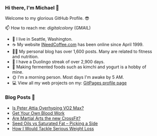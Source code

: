 ### Hi there, I'm Michael 👋

Welcome to my glorious GitHub Profile. 😎

📫 How to reach me: _digitalcolony_ (GMAIL)

- 🌳 I live in Seattle, Washington.
- ☕ My website [INeedCoffee.com](https://ineedcoffee.com) has been online since April 1999.
- 💪🏼 My personal blog has over 1,600 posts. Many are related to fitness and nutrition.
- 🍎 I have a Duolingo streak of over 2,900 days.
- 🥕 Making fermented foods such as kimchi and yogurt is a hobby of mine.
- 🌞 I'm a morning person. Most days I'm awake by 5 AM.
- 💻 View all my web projects on my: [GitPages profile page](https://digitalcolony.github.io/)

### Blog Posts 📝

<!-- BLOG-POST-LIST:START -->
- [Is Peter Attia Overhyping VO2 Max?](https://criticalmas.org/2024/01/is-peter-attia-overhyping-vo2-max/)
- [Get Your Own Blood Work](https://criticalmas.org/2024/01/get-your-own-blood-work/)
- [Are Martial Arts the new CrossFit?](https://criticalmas.org/2023/12/are-martial-arts-the-new-crossfit/)
- [Seed Oils vs Saturated Fat – Picking a Side](https://criticalmas.org/2023/12/seed-oils-vs-saturated-fat-picking-a-side/)
- [How I Would Tackle Serious Weight Loss](https://criticalmas.org/2023/12/how-i-would-tackle-serious-weight-loss/)
<!-- BLOG-POST-LIST:END -->
